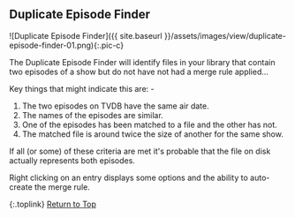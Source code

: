 <!-- START DUPLICATE FINDER ------------------ -->
## Duplicate Episode Finder

![Duplicate Episode Finder]({{ site.baseurl }}/assets/images/view/duplicate-episode-finder-01.png){:.pic-c}

The Duplicate Episode Finder will identify files in your library that contain two episodes of a show but do not have not had a merge rule applied...

Key things that might indicate this are: -

1. The two episodes on TVDB have the same air date.
2. The names of the episodes are similar.
3. One of the episodes has been matched to a file and the other has not.
4. The matched file is around twice the size of another for the same show.

If all (or some) of these criteria are met it's probable that the file on disk actually represents both episodes.

Right clicking on an entry displays some options and the ability to auto-create the merge rule.

{:.toplink}
[Return to Top]()
<!-- END SHOW SUMMARY ------------------------ -->
